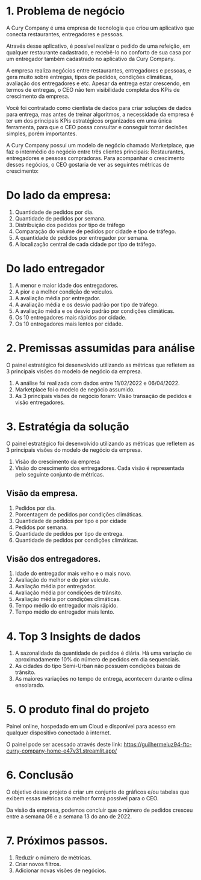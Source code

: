 # 1. Problema de negócio

A Cury Company é uma empresa de tecnologia que criou um aplicativo que conecta restaurantes, entregadores e pessoas.

Através desse aplicativo, é possível realizar o pedido de uma refeição, em qualquer restaurante cadastrado, e recebê-lo no conforto de sua casa por um entregador também cadastrado no aplicativo da Cury Company. 

A empresa realiza negócios entre restaurantes, entregadores e pessoas, e gera muito
sobre entregas, tipos de pedidos, condições climáticas, avaliação dos entregadores e etc. Apesar da entrega estar crescendo, em termos de entregas, o CEO não tem visibilidade completa dos KPis de crescimento da empresa. 

Você foi contratado como cientista de dados para criar soluções de dados para entrega, mas antes de treinar algoritmos, a necessidade da empresa é ter um dos principais KPis estratégicos organizados em uma única ferramenta, para que o CEO possa consultar e conseguir tomar decisões simples, porém importantes. 

A Cury Company possui um modelo de negócio chamado Marketplace, que faz o intermédio do negócio entre três clientes principais: Restaurantes, entregadores e pessoas compradoras. Para acompanhar o crescimento desses negócios, o CEO gostaria de ver as seguintes métricas de crescimento: 

# Do lado da empresa:

1. Quantidade de pedidos por dia. 
2. Quantidade de pedidos por semana. 
3. Distribuição dos pedidos por tipo de tráfego 
4. Comparação do volume de pedidos por cidade e tipo de tráfego. 
5. A quantidade de pedidos por entregador por semana.  
6. A localização central de cada cidade por tipo de tráfego. 

# Do lado entregador 
1. A menor e maior idade dos entregadores. 
2. A pior e a melhor condição de veiculos. 
3. A avaliação média por entregador. 
4. A avaliação média e os desvio padrão por tipo de tráfego.
5. A avaliação média e os desvio padrão por condições climáticas.
6. Os 10 entregadores mais rápidos por cidade.
7. Os 10 entregadores mais lentos por cidade. 


# 2. Premissas assumidas para análise
O painel estratégico foi desenvolvido utilizando as métricas que refletem as 3 principais visões do modelo de negócio da empresa. 

1. A análise foi realizada com dados entre 11/02/2022 e 06/04/2022. 
2. Marketplace foi o modelo de negócio assumido.
3. As 3 principais visões de negócio foram: Visão transação de pedidos e visão entregadores.  

# 3. Estratégia da solução
O painel estratégico foi desenvolvido utilizando as métricas que refletem as 3 principais visões do modelo de negócio da empresa. 

1. Visão do crescimento da empresa
2. Visão do crescimento dos entregadores. 
Cada visão é representada pelo seguinte conjunto de métricas.

## Visão da empresa. 
1. Pedidos por dia. 
2. Porcentagem de pedidos por condições climáticas.
3. Quantidade de pedidos por tipo e por cidade
4. Pedidos por semana. 
5. Quantidade de pedidos por tipo de entrega. 
6. Quantidade de pedidos por condições climáticas. 

## Visão dos entregadores.
1. Idade do entregador mais velho e o mais novo.
2. Avaliação do melhor e do pior veículo.
3. Avaliação média por entregador. 
4. Avaliação média por condições de trânsito.
5. Avaliação média por condições climáticas.
6. Tempo médio do entregador mais rápido. 
7. Tempo médio do entregador mais lento. 


# 4. Top 3 Insights de dados

1. A sazonalidade da quantidade de pedidos é diária. Há uma variação de aproximadamente 10% do número de pedidos em dia sequenciais.
2. As cidades do tipo Semi-Urban não possuem condições baixas de trânsito.
3. As maiores variações no tempo de entrega, acontecem durante o clima ensolarado.  
 

# 5. O produto final do projeto

Painel online, hospedado em um Cloud e disponível para acesso em qualquer dispositivo conectado à internet.

O painel pode ser acessado através deste link:
https://guilhermeluz94-ftc-curry-company-home-e47v31.streamlit.app/

# 6. Conclusão

O objetivo desse projeto é criar um conjunto de gráficos e/ou tabelas que exibem essas métricas da melhor forma possível para o CEO. 

Da visão da empresa, podemos concluir que o número de pedidos cresceu entre a semana 06 e a semana 13 do ano de 2022. 

# 7. Próximos passos. 
1. Reduzir o número de métricas. 
2. Criar novos filtros. 
3. Adicionar novas visões de negócios. 

